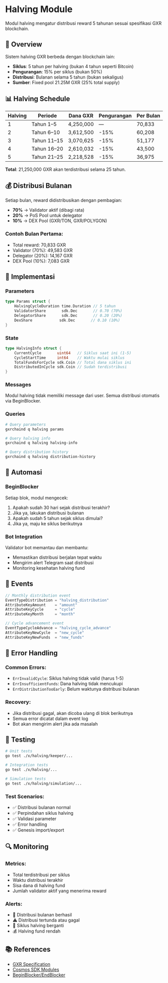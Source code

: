 # Halving Module

Modul halving mengatur distribusi reward 5 tahunan sesuai spesifikasi GXR blockchain.

## 🎯 Overview

Sistem halving GXR berbeda dengan blockchain lain:
- **Siklus**: 5 tahun per halving (bukan 4 tahun seperti Bitcoin)
- **Pengurangan**: 15% per siklus (bukan 50%)
- **Distribusi**: Bulanan selama 5 tahun (bukan sekaligus)
- **Sumber**: Fixed pool 21.25M GXR (25% total supply)

## 📊 Halving Schedule

| Halving | Periode      | Dana GXR    | Pengurangan | Per Bulan |
|---------|--------------|-------------|-------------|-----------|
| 1       | Tahun 1–5    | 4,250,000   | —           | 70,833    |
| 2       | Tahun 6–10   | 3,612,500   | -15%        | 60,208    |
| 3       | Tahun 11–15  | 3,070,625   | -15%        | 51,177    |
| 4       | Tahun 16–20  | 2,610,032   | -15%        | 43,500    |
| 5       | Tahun 21–25  | 2,218,528   | -15%        | 36,975    |

**Total**: 21,250,000 GXR akan terdistribusi selama 25 tahun.

## 💰 Distribusi Bulanan

Setiap bulan, reward didistribusikan dengan pembagian:

- **70%** → Validator aktif (dibagi rata)
- **20%** → PoS Pool untuk delegator
- **10%** → DEX Pool (GXR/TON, GXR/POLYGON)

### Contoh Bulan Pertama:
- Total reward: 70,833 GXR
- Validator (70%): 49,583 GXR
- Delegator (20%): 14,167 GXR  
- DEX Pool (10%): 7,083 GXR

## 🔧 Implementasi

### Parameters

```go
type Params struct {
    HalvingCycleDuration time.Duration // 5 tahun
    ValidatorShare       sdk.Dec       // 0.70 (70%)
    DelegatorShare       sdk.Dec       // 0.20 (20%)
    DexShare            sdk.Dec       // 0.10 (10%)
}
```

### State

```go
type HalvingInfo struct {
    CurrentCycle       uint64   // Siklus saat ini (1-5)
    CycleStartTime     int64    // Waktu mulai siklus
    TotalFundsForCycle sdk.Coin // Total dana siklus ini
    DistributedInCycle sdk.Coin // Sudah terdistribusi
}
```

### Messages

Modul halving tidak memiliki message dari user. Semua distribusi otomatis via BeginBlocker.

### Queries

```bash
# Query parameters
gxrchaind q halving params

# Query halving info
gxrchaind q halving halving-info

# Query distribution history
gxrchaind q halving distribution-history
```

## 🤖 Automasi

### BeginBlocker

Setiap blok, modul mengecek:
1. Apakah sudah 30 hari sejak distribusi terakhir?
2. Jika ya, lakukan distribusi bulanan
3. Apakah sudah 5 tahun sejak siklus dimulai?
4. Jika ya, maju ke siklus berikutnya

### Bot Integration

Validator bot memantau dan membantu:
- Memastikan distribusi berjalan tepat waktu
- Mengirim alert Telegram saat distribusi
- Monitoring kesehatan halving fund

## 📝 Events

```go
// Monthly distribution event
EventTypeDistribution = "halving_distribution"
AttributeKeyAmount    = "amount"
AttributeKeyCycle     = "cycle"
AttributeKeyMonth     = "month"

// Cycle advancement event  
EventTypeCycleAdvance = "halving_cycle_advance"
AttributeKeyNewCycle  = "new_cycle"
AttributeKeyNewFunds  = "new_funds"
```

## 🚨 Error Handling

### Common Errors:
- `ErrInvalidCycle`: Siklus halving tidak valid (harus 1-5)
- `ErrInsufficientFunds`: Dana halving tidak mencukupi
- `ErrDistributionTooEarly`: Belum waktunya distribusi bulanan

### Recovery:
- Jika distribusi gagal, akan dicoba ulang di blok berikutnya
- Semua error dicatat dalam event log
- Bot akan mengirim alert jika ada masalah

## 🧪 Testing

```bash
# Unit tests
go test ./x/halving/keeper/...

# Integration tests
go test ./x/halving/...

# Simulation tests
go test ./x/halving/simulation/...
```

### Test Scenarios:
- ✅ Distribusi bulanan normal
- ✅ Perpindahan siklus halving
- ✅ Validasi parameter
- ✅ Error handling
- ✅ Genesis import/export

## 🔍 Monitoring

### Metrics:
- Total terdistribusi per siklus
- Waktu distribusi terakhir
- Sisa dana di halving fund
- Jumlah validator aktif yang menerima reward

### Alerts:
- 🔔 Distribusi bulanan berhasil
- ⚠️ Distribusi tertunda atau gagal
- 🚨 Siklus halving berganti
- 💰 Halving fund rendah

## 📚 References

- [GXR Specification](../../blockchain_gxr_spec.md)
- [Cosmos SDK Modules](https://docs.cosmos.network/main/modules/)
- [BeginBlocker/EndBlocker](https://docs.cosmos.network/main/building-modules/beginblock-endblock)